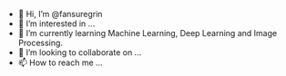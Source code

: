 - 👋 Hi, I’m @fansuregrin
- 👀 I’m interested in ...
- 🌱 I’m currently learning Machine Learning, Deep Learning and Image Processing.
- 💞️ I’m looking to collaborate on ...
- 📫 How to reach me ...

<!---
fansuregrin/fansuregrin is a ✨ special ✨ repository because its `README.md` (this file) appears on your GitHub profile.
You can click the Preview link to take a look at your changes.
--->

